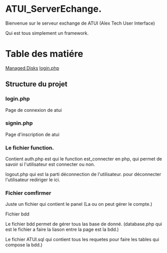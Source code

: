# ATUI_ServerEchange.

Bienvenue sur le serveur exchange de ATUI (Alex Tech User Interface)

Qui est tous simplement un framework.

# Table des matiére
[Managed Disks](#managed-disks)
[login.php](#loginphp)

## Structure du projet
### login.php

Page de connexion de atui

### signin.php

Page d'inscription de atui


### Le fichier function.

Contient auth.php est qui le function est_connecter en php, qui permet de savoir si l'utilisateur est connecter ou non.

logout.php qui est la parti déconnection de l'utilisateur. pour déconnecter l'utilisateur rediriger le ici.

### Fichier comfirmer

Juste un fichier qui contient le panel (La ou on peut gérer le compte.)

Fichier bdd

Le fichier bdd permet de gérer tous las base de donné. (database.php qui est le fichier a faire la liason entre la page est la bdd.)

Le fichier ATUI.sql qui contient tous les requetes pour faire les tables qui compose la bdd.)
